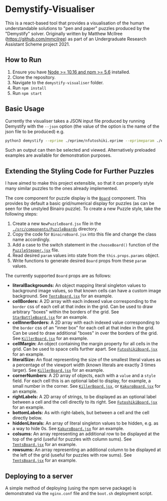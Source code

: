 # Demystify-Visualiser

This is a react-based tool that provides a visualisation of the human understandable solutions to "pen and paper" puzzles produced by the "Demystify" solver. Originally written by Matthew McIlree (https://github.com/mmcilree) as part of an Undergraduate Research Assistant Scheme project 2021. 

## How to Run

1. Ensure you have [Node >= 10.16 and npm >= 5.6](https://nodejs.org/en/) installed.
2. Clone the repository.
3. Navigate to the `demystify-visualiser` folder. 
4. Run `npm install`
5. Run `npm start`

## Basic Usage

Currently the visualiser takes a JSON input file produced by running Demystify with the ``--json`` option (the value of the option is the name of the json file to be produced) e.g.

```bash
python3 demystify --eprime ./eprime/nfutoshiki.eprime --eprimeparam ./eprime/futoshiki/nfutoshiki-1.param --json futoshiki
```

Such an output can then be selected and viewed. Alternatively preloaded examples are available for demonstration purposes. 

## Extending the Styling Code for Further Puzzles

I have aimed to make this project extensible, so that it can properly style many similar puzzles to the ones already implemented. 

The core component for puzzle display is the [`Board`](./src/components/Board/Board.jsx) component. This provides by default a basic grid/numerical display for puzzles (as can be seen for the unstyled Binairo puzzle). To create a new Puzzle style, take the following steps:

1. Create a new `NewPuzzleBoard.jsx` file in the [`./src/components/PuzzleBoards`](./src/components/PuzzleBoards) directory. 
2. Copy the code for `BinairoBoard.jsx` into this file and change the class name accordingly. 
3. Add a case to the switch statement in the `chooseBoard()` function of the [`PuzzleStepper.jsx`](./src/components/PuzzleStepper.jsx) file.
4. Read desired `param` values into state from the `this.props.params` object.
5. Write functions to generate desired `Board` props from these `param` values. 

The currently supported `Board` props are as follows:

- **literalBackgrounds:** An object mapping literal singleton values to background image values, so that known cells can have a custom image background. See [`TentsBoard.jsx`](./src/components/PuzzleBoards/TentsBoard.jsx) for an example.
- **cellBorders:** A 2D array with each indexed value corresponding to the `border` css of each cell at that index in the grid. Can be used to draw arbitrary "boxes" within the borders of the grid. See [`StarBattleBoard.jsx`](./src/components/PuzzleBoards/StarBattleBoard.jsx) for an example. 
- **cellInnerBorders:** A 2D array with each indexed value corresponding to the `border` css of an "inner box" for each cell at that index in the grid. Can be used to draw additional "boxes" in over the borders of the grid. See [`KillerBoard.jsx`](./src/components/PuzzleBoards/KillerBoard.jsx) for an example. 
- **cellMargin:** An object containing the margin property for all cells in the grid. Can be used to space cells further apart. See [`FutoshikiBoard.jsx`](./src/components/PuzzleBoards/FutoshikiBoard.jsx) for an example. 
- **literalSize:** An float representing the size of the smallest literal values as a percentage of the viewport width (known literals are exactly 3 times larger). See [`KillerBoard.jsx`](./src/components/PuzzleBoard/KillerBoard.jsx) for an example. 
- **cornerNumbers**: A 2D array of objects, each with a `value` and a `style` field. For each cell this is an optional label to display, for example, a small number in the corner. See [`KillerBoard.jsx`](./src/components/PuzzleBoard/KillerBoard.jsx), or [`KakuroBoard.jsx`](./src/components/PuzzleBoards/KakuroBoard.jsx) for an example. 
- **rightLabels:** A 2D array of strings, to be displayed as an optional label between a cell and the cell directly to its right. See [`FutoshikiBoard.jsx`](./src/components/PuzzleBoards/FutoshikiBoard.jsx) for an example. 
- **bottomLabels:** As with right-labels, but between a cell and the cell directly below. 
- **hiddenLiterals:** An array of literal singleton values to be hidden, e.g. as a way to hide 0s. See [`KakuroBoard.jsx`](./src/components/PuzzleBoards/KakuroBoard.jsx) for an example. 
- **colsums:** An array representing an additional row to be displayed at the top of the grid (useful for puzzles with column sums). See [`TentsBoard.jsx`](./src/components/PuzzleBoards/TentsBoard.jsx) for an example.
- **rowsums:** An array representing an additional column to be displayed at the left of the grid (useful for puzzles with row sums). See [`TentsBoard.jsx`](./src/components/PuzzleBoards/TentsBoard.jsx) for an example.

## Deploying to a server

A simple method of deploying (using the npm serve package) is demonstrated via the `nginx.conf` file and the `boot.sh` deployment script. 

